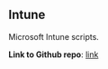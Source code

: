 ## Intune

Microsoft Intune scripts.

**Link to Github repo**: [link](https://github.com/MSEndpointMgr/Intune/)